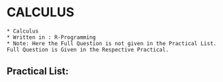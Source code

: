 # CALCULUS 
	* Calculus
	* Written in : R-Programming
	* Note: Here the Full Question is not given in the Practical List. Full Question is Given in the Respective Practical.

## Practical List:
	